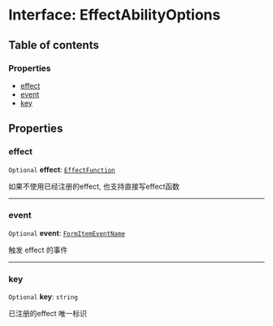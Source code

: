 # Interface: EffectAbilityOptions

## Table of contents

### Properties

* [effect](/auto-docs/form-core/interfaces/EffectAbilityOptions.md#effect)
* [event](/auto-docs/form-core/interfaces/EffectAbilityOptions.md#event)
* [key](/auto-docs/form-core/interfaces/EffectAbilityOptions.md#key)

## Properties

### effect

`Optional` **effect**: [`EffectFunction`](/auto-docs/form-core/types/EffectFunction.md)

如果不使用已经注册的effect, 也支持直接写effect函数

***

### event

`Optional` **event**: [`FormItemEventName`](/auto-docs/form-core/enums/FormItemEventName.md)

触发 effect 的事件

***

### key

`Optional` **key**: `string`

已注册的effect 唯一标识
